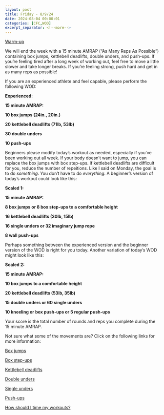 ```yaml
---
layout: post
title: Friday - 8/9/24
date: 2024-08-04 00:00:01
categories: [CFC,WOD]
excerpt_separator: <!--more-->
---
```


[Warm-up](https://communityfitnessclub.wixsite.com/website/post/basic-full-body-warm-up)

We will end the week with a 15 minute AMRAP (“As Many Reps As Possible”) containing box jumps, kettlebell deadlifts, double unders, and push-ups. If you’re feeling tired after a long week of working out, feel free to move a little slower and take longer breaks. If you’re feeling strong, push hard and get in as many reps as possible!

If you are an experienced athlete and feel capable, please perform the following WOD:

**Experienced:**

**15 minute AMRAP:**

**10 box jumps (24in., 20in.)**

**20 kettlebell deadlifts (71lb, 53lb)**

**30 double unders**

**10 push-ups**
<!--more-->

Beginners please modify today’s workout as needed, especially if you’ve been working out all week. If your body doesn’t want to jump, you can replace the box jumps with box step-ups. If kettlebell deadlifts are difficult for you, reduce the number of repeitions. Like I said on Monday, the goal is to do _something_. You don’t have to do _everything_. A beginner’s version of today’s workout could look like this:

**Scaled 1:**

**15 minute AMRAP:**

**8 box jumps or 8 box step-ups to a comfortable height**

**16 kettlebell deadlifts (20lb, 15lb)**

**16 single unders or 32 imaginary jump rope**

**8 wall push-ups**

Perhaps something between the experienced version and the beginner version of the WOD is right for you today. Another variation of today’s WOD might look like this:

**Scaled 2:**

**15 minute AMRAP:**

**10 box jumps to a comfortable height**

**20 kettlebell deadlifts (53lb, 35lb)**

**15 double unders or 60 single unders**

**10 kneeling or box push-ups or 5 regular push-ups**

Your score is the total number of rounds and reps you complete during the 15 minute AMRAP.

Not sure what some of the movements are? Click on the following links for more information:

[Box jumps](https://communityfitnessclub.wixsite.com/website/post/box-jumps)

[Box step-ups](https://www.youtube.com/watch?v=5qjqDHOUh-A)

[Kettlebell deadlifts](https://communityfitnessclub.wixsite.com/website/post/kettlebell-deadlifts)

[Double unders](https://communityfitnessclub.wixsite.com/website/post/double-unders)

[Single unders](https://www.youtube.com/watch?v=hCuXYrTOMxI)

[Push-ups](https://communityfitnessclub.wixsite.com/website/post/push-ups)

[How should I time my workouts?](https://communityfitnessclub.wixsite.com/website/post/how-should-i-time-my-workouts)
